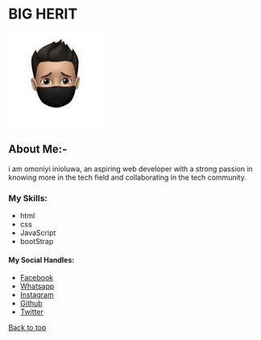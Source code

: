 <!DOCTYPE html>
<html>

<head>
  <meta charset="UTF-8">
  <meta name="viewport" content="width=device-width, initial-scale=1">
  <title>BIG HERIT WEBSITE</title>
</head>
        <h1>BIG HERIT</h1>
<img src="IMG-20240716-WA0048.jpg" alt="profile image">
<body>
  
<h2>About Me:-</h2>
<p>i am omoniyi inioluwa, an aspiring web developer with a strong passion in knowing more in the tech field and collaborating in the tech community. </p>

<h3>My Skills:</h3>
<ul>
  <li>html</li>
  <li>css</li>
  <li>JavaScript</li>
  <li>bootStrap</li>
</ul>
<h4>My Social Handles:</h4>
<ul>
  <li><a href="Facebook">Facebook</a></li>
  <li><a href="whatsapp">Whatsapp</a></li>
  <li><a href="Instagram">Instagram</a></li>
  <li><a href="Github">Github</a></li>
  <li><a href="Twitter">Twitter</a></li>
</ul>
</html>
<a href="Back to top">Back to top</a>
